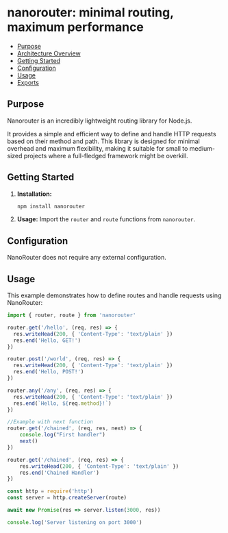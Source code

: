 # nanorouter: minimal routing, maximum performance

* [Purpose](#purpose)
* [Architecture Overview](#architecture-overview)
* [Getting Started](#getting-started)
* [Configuration](#configuration)
* [Usage](#usage)
* [Exports](#exports)

## Purpose

Nanorouter is an incredibly lightweight routing library for Node.js.

It provides a simple and efficient way to define and handle HTTP requests based on their method and path.  This library is designed for minimal overhead and maximum flexibility, making it suitable for small to medium-sized projects where a full-fledged framework might be overkill.

## Getting Started

1. **Installation:**
   ```bash
   npm install nanorouter
   ```

2. **Usage:**  Import the `router` and `route` functions from `nanorouter`.


## Configuration

NanoRouter does not require any external configuration.


## Usage

This example demonstrates how to define routes and handle requests using NanoRouter:

```js
import { router, route } from 'nanorouter'

router.get('/hello', (req, res) => {
  res.writeHead(200, { 'Content-Type': 'text/plain' })
  res.end('Hello, GET!')
})

router.post('/world', (req, res) => {
  res.writeHead(200, { 'Content-Type': 'text/plain' })
  res.end('Hello, POST!')
})

router.any('/any', (req, res) => {
  res.writeHead(200, { 'Content-Type': 'text/plain' })
  res.end(`Hello, ${req.method}!`)
})

//Example with next function
router.get('/chained', (req, res, next) => {
    console.log("First handler")
    next()
})

router.get('/chained', (req, res) => {
    res.writeHead(200, { 'Content-Type': 'text/plain' })
    res.end('Chained Handler')
})

const http = require('http')
const server = http.createServer(route)

await new Promise(res => server.listen(3000, res))

console.log('Server listening on port 3000')

```

